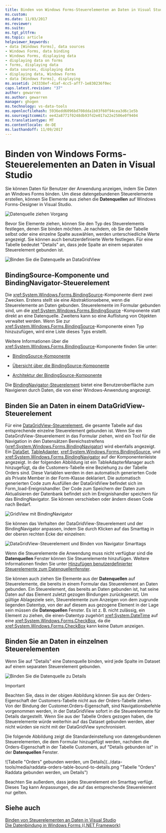 ```yaml
---
title: Binden von Windows Forms-Steuerelementen an Daten in Visual Studio | Microsoft Docs
ms.custom: 
ms.date: 11/03/2017
ms.reviewer: 
ms.suite: 
ms.tgt_pltfrm: 
ms.topic: article
helpviewer_keywords:
- data [Windows Forms], data sources
- Windows Forms, data binding
- Windows Forms, displaying data
- displaying data on forms
- forms, displaying data
- data sources, displaying data
- displaying data, Windows Forms
- data [Windows Forms], displaying
ms.assetid: 243338ef-41af-4cc5-aff7-1e830236f0ec
caps.latest.revision: "37"
author: gewarren
ms.author: gewarren
manager: ghogen
ms.technology: vs-data-tools
ms.openlocfilehash: 5936edd6096bd708dda1b03f60f94cea3d6c1e5b
ms.sourcegitcommit: ee42a8771f0248db93fd2e017a22e2506e0f9404
ms.translationtype: MT
ms.contentlocale: de-DE
ms.lasthandoff: 11/09/2017
---
```

# <a name="bind-windows-forms-controls-to-data-in-visual-studio"></a>Binden von Windows Forms-Steuerelementen an Daten in Visual Studio
Sie können Daten für Benutzer der Anwendung anzeigen, indem Sie Daten an Windows Forms binden. Um diese datengebundenen Steuerelemente erstellen, können Sie Elemente aus ziehen die **Datenquellen** auf Windows Forms-Designer in Visual Studio.
  
![Datenquelle ziehen Vorgang](../data-tools/media/raddata-data-source-drag-operation.png "Raddata Datenquelle ziehen Vorgang")

Bevor Sie Elemente ziehen, können Sie den Typ des Steuerelements festlegen, denen Sie binden möchten. Je nachdem, ob Sie der Tabelle selbst oder eine einzelne Spalte auswählen, werden unterschiedliche Werte angezeigt.  Sie können auch benutzerdefinierte Werte festlegen. Für eine Tabelle bedeutet "Details" an, dass jede Spalte an einem separaten Steuerelement gebunden ist.  

![Binden Sie die Datenquelle an DataGridView](../data-tools/media/raddata-bind-data-source-to-datagridview.png "Raddata Bind-DataSource zu DataGridView")  
  
## <a name="bindingsource-and-bindingnavigator-controls"></a>BindingSource-Komponente und BindingNavigator-Steuerelement
Die <xref:System.Windows.Forms.BindingSource>-Komponente dient zwei Zwecken. Erstens stellt sie eine Abstraktionsebene, wenn die Steuerelemente an Daten gebunden. Steuerelemente im Formular gebunden sind, um die <xref:System.Windows.Forms.BindingSource> -Komponente statt direkt an eine Datenquelle. Zweitens kann so eine Auflistung von Objekten verwaltet werden. Wenn Sie zur <xref:System.Windows.Forms.BindingSource>-Komponente einen Typ hinzuzufügen, wird eine Liste dieses Typs erstellt.  
  
Weitere Informationen über die <xref:System.Windows.Forms.BindingSource>-Komponente finden Sie unter:  
  
-   [BindingSource-Komponente](/dotnet/framework/winforms/controls/bindingsource-component)  
  
-   [Übersicht über die BindingSource-Komponente](/dotnet/framework/winforms/controls/bindingsource-component-overview)  
  
-   [Architektur der BindingSource-Komponente](/dotnet/framework/winforms/controls/bindingsource-component-architecture)  
  
Die [BindingNavigator-Steuerelement](/dotnet/framework/winforms/controls/bindingnavigator-control-windows-forms) bietet eine Benutzeroberfläche zum Navigieren durch Daten, die von einer Windows-Anwendung angezeigt.

## <a name="bind-to-data-in-a-datagridview-control"></a>Binden Sie an Daten in einem DataGridView-Steuerelement  
Für eine [DataGridView-Steuerelement](/dotnet/framework/winforms/controls/datagridview-control-overview-windows-forms), die gesamte Tabelle auf das entsprechende einzelne Steuerelement gebunden ist. Wenn Sie ein DataGridView-Steuerelement in das Formular ziehen, wird ein Tool für die Navigation in den Datensätzen Bereichsstreifens (<xref:System.Windows.Forms.BindingNavigator>) wird ebenfalls angezeigt. Ein [DataSet](../data-tools/dataset-tools-in-visual-studio.md), [TableAdapter](../data-tools/create-and-configure-tableadapters.md), <xref:System.Windows.Forms.BindingSource>, und <xref:System.Windows.Forms.BindingNavigator> auf der Komponentenleiste angezeigt. In der folgenden Abbildung ist ein TableAdapterManager auch hinzugefügt, da die Customers-Tabelle eine Beziehung zu der Tabelle Orders sind. Diese Variablen werden in den automatisch generierten Code als Private Member in der Form-Klasse deklariert. Die automatisch generierten Code zum Ausfüllen der DataGridView befindet sich im Form_load-Ereignishandler. Der Code zum Speichern der Daten zum Aktualisieren der Datenbank befindet sich im Ereignishandler speichern für das BindingNavigator. Sie können verschieben oder ändern diesen Code nach Bedarf.  
  
![GridView mit BindingNavigator](../data-tools/media/raddata-gridview-with-bindingnavigator.png "Raddata GridView mit BindingNavigator")  
  
Sie können das Verhalten der DataGridView-Steuerelement und der BindingNavigator anpassen, indem Sie durch Klicken auf das Smarttag in der oberen rechten Ecke der einzelnen:  
  
![DataGridView-Steuerelement und Binden von Navigator Smarttags](../data-tools/media/raddata-datagridview-and-binding-navigator-smart-tags.png "Raddata DataGridView und Binden von Navigator-Smarttags")  
  
Wenn die Steuerelemente die Anwendung muss nicht verfügbar sind die **Datenquellen** Fenster können Sie Steuerelemente hinzufügen. Weitere Informationen finden Sie unter [Hinzufügen benutzerdefinierter Steuerelemente zum Datenquellenfenster](../data-tools/add-custom-controls-to-the-data-sources-window.md).  
  
Sie können auch ziehen Sie Elemente aus der **Datenquellen** auf Steuerelemente, die bereits in einem Formular das Steuerelement an Daten gebunden. Ein Steuerelement, das bereits an Daten gebunden ist, hat seine Daten auf das Element zuletzt gezogen Bindungen zurückgesetzt. Um gültige Ablageziele sein, Steuerelemente zum Anzeigen von dem zugrunde liegenden Datentyp, von der auf diesem aus gezogene Element in der Lage sein müssen die **Datenquellen** Fenster. Es ist z. B. nicht zulässig, ein Element zu ziehen, die einen-Datentyp zugehört <xref:System.DateTime> auf eine <xref:System.Windows.Forms.CheckBox>, da die <xref:System.Windows.Forms.CheckBox> kann keine Datum anzeigen.  
  
## <a name="bind-to-data-in-individual-controls"></a>Binden Sie an Daten in einzelnen Steuerelementen  
Wenn Sie auf "Details" eine Datenquelle binden, wird jede Spalte im Dataset auf einem separaten Steuerelement gebunden.  
  
![Binden Sie die Datenquelle zu Details](../data-tools/media/raddata-bind-data-source-to-details.png "Raddata Bind-DataSource zu Details")  
  
> [!IMPORTANT]
> Beachten Sie, dass in der obigen Abbildung können Sie aus der Orders-Eigenschaft der Customers-Tabelle nicht aus der Orders-Tabelle ziehen. Von der Bindung der Customer.Orders-Eigenschaft, sind Navigationsbefehle vorgenommen werden, in der DataGridView sofort in die Steuerelemente für Details dargestellt. Wenn Sie aus der Tabelle Orders gezogen haben, die Steuerelemente würde weiterhin auf das Dataset gebunden werden, aber nicht würden sie nicht mit der DataGridView synchronisiert.  
  
Die folgende Abbildung zeigt die Standardeinstellung von datengebundenen Steuerelementen, die dem Formular hinzugefügt werden, nachdem die Orders-Eigenschaft in der Tabelle Customers, auf "Details gebunden ist" in der **Datenquellen** Fenster.  
  
![Tabelle "Orders" gebunden werden, um Details](../data-tools/media/raddata-orders-table-bound-to-details.png "Tabelle "Orders" Raddata gebunden werden, um Details")  
  
Beachten Sie außerdem, dass jedes Steuerelement ein Smarttag verfügt. Dieses Tag kann Anpassungen, die auf das entsprechende Steuerelement nur gelten.
  
## <a name="see-also"></a>Siehe auch
[Binden von Steuerelementen an Daten in Visual Studio](../data-tools/bind-controls-to-data-in-visual-studio.md)  
[Die Datenbindung in Windows Forms ((.NET Framework)](/dotnet/framework/winforms/windows-forms-data-binding)